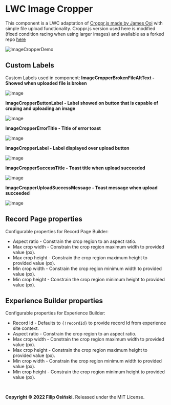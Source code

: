 # LWC Image Cropper
This component is a LWC adaptation of [Croppr.js made by James Ooi](https://github.com/jamesssooi/Croppr.js) with simple file upload functionality.
Croppr.js version used here is modified (fixed condition racing when using larger images) and available as a forked repo [here](https://github.com/Filosek/Croppr.js)

![ImageCropperDemo](https://user-images.githubusercontent.com/33665058/163501568-e9b41e83-a0e9-4d31-ae48-599bcd018edb.gif)

## Custom Labels
Custom Labels used in component:
**ImageCropperBrokenFileAltText - Showed when uploaded file is broken**

![image](https://user-images.githubusercontent.com/33665058/163509255-aa077868-1aad-499b-9fd5-5f14f223674d.png)

**ImageCropperButtonLabel - Label showed on button that is capable of croping and uploading an image**

![image](https://user-images.githubusercontent.com/33665058/163508190-e67579d9-cbc3-415f-811d-dc942bc841c9.png)

**ImageCropperErrorTitle - Title of error toast**

![image](https://user-images.githubusercontent.com/33665058/163509143-6f8a22c8-ec9e-496d-b4c1-4de197862935.png)

**ImageCropperLabel - Label displayed over upload button**

![image](https://user-images.githubusercontent.com/33665058/163508663-72fec924-4378-4556-ab7a-8a22b5ddec40.png)

**ImageCropperSuccessTitle - Toast title when upload succeeded**

![image](https://user-images.githubusercontent.com/33665058/163508566-57626233-7e02-4bfd-bb5f-628236d9fa59.png)

**ImageCropperUploadSuccessMessage - Toast message when upload succeeded**

![image](https://user-images.githubusercontent.com/33665058/163508596-48010197-6a1b-4ecb-8364-08462073d06d.png)

## Record Page properties
Configurable properties for Record Page Builder:
- Aspect ratio - Constrain the crop region to an aspect ratio.
- Max crop width - Constrain the crop region maximum width to provided value (px).
- Max crop height - Constrain the crop region maximum height to provided value (px).
- Min crop width - Constrain the crop region minimum width to provided value (px).
- Min crop height - Constrain the crop region minimum height to provided value (px).

## Experience Builder properties
Configurable properties for Experience Builder:
- Record Id - Defaults to `{!recordId}` to provide record Id from experience site context.
- Aspect ratio - Constrain the crop region to an aspect ratio.
- Max crop width - Constrain the crop region maximum width to provided value (px).
- Max crop height - Constrain the crop region maximum height to provided value (px).
- Min crop width - Constrain the crop region minimum width to provided value (px).
- Min crop height - Constrain the crop region minimum height to provided value (px).
&nbsp;

&nbsp;

**Copyright © 2022 Filip Osiński.** Released under the MIT License.
